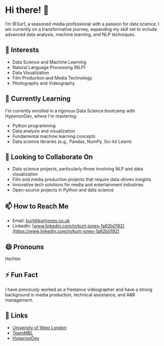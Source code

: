 # Hi there! 👋

I’m @3ur1, a seasoned media professional with a passion for data science. I am currently on a transformative journey, expanding my skill set to include advanced data analysis, machine learning, and NLP techniques.


## 👀 Interests
- Data Science and Machine Learning
- Natural Language Processing (NLP)
- Data Visualization
- Film Production and Media Technology
- Photography and Videography

## 🌱 Currently Learning
I'm currently enrolled in a rigorous Data Science bootcamp with HyperionDev, where I'm mastering:
- Python programming
- Data analysis and visualization
- Fundamental machine learning concepts
- Data science libraries (e.g., Pandas, NumPy, Sci-kit Learn)

## 💞️ Looking to Collaborate On
- Data science projects, particularly those involving NLP and data visualization
- Film and media production projects that require data-driven insights
- Innovative tech solutions for media and entertainment industries
- Open-source projects in Python and data science

## 📫 How to Reach Me
- Email: [kurt@kurtjones.co.uk](mailto:kurt@kurtjones.co.uk)
- LinkedIn: [www.linkedin.com/in/kurt-jones-1a92b0192](https://www.linkedin.com/in/kurt-jones-1a92b0192)

## 😄 Pronouns
He/Him

## ⚡ Fun Fact
I have previously worked as a freelance videographer and have a strong background in media production, technical assistance, and A&R management.

## 🔗 Links
- [University of West London](https://www.uwl.ac.uk)
- [TeamMBL](https://www.teammbl.com)
- [HyperionDev](https://www.hyperiondev.com/)




<!---
3ur1/3ur1 is a ✨ special ✨ repository because its `README.md` (this file) appears on your GitHub profile.
You can click the Preview link to take a look at your changes.
--->
